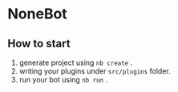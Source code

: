 # NoneBot

## How to start

1. generate project using `nb create` .
2. writing your plugins under `src/plugins` folder.
3. run your bot using `nb run` .

